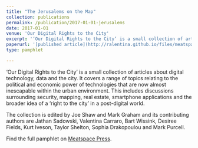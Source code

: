 ```yaml
---
title: "The Jerusalems on the Map"
collection: publications
permalink: /publication/2017-01-01-jerusalems
date: 2017-01-01
venue: 'Our Digital Rights to the City'
excerpt: '‘Our Digital Rights to the City’ is a small collection of articles about digital technology, data and the city.'
paperurl: '[published article](http://ralentina.github.io/files/meatspace-jerusalems.pdf)'
type: pamphlet

---
```

‘Our Digital Rights to the City’ is a small collection of articles about digital technology, data and the city. It covers a range of topics relating to the political and economic power of technologies that are now almost inescapable within the urban environment.
This includes discussions surrounding security, mapping, real estate, smartphone applications and the broader idea of a ‘right to the city’ in a post-digital world.

The collection is edited by Joe Shaw and Mark Graham and its contributing authors are Jathan Sadowski, Valentina Carraro, Bart Wissink, Desiree Fields, Kurt Iveson, Taylor Shelton, Sophia Drakopoulou and Mark Purcell.

Find the full pamphlet on [Meatspace Press](https://meatspacepress.org/our-digital-rights-to-the-city/).
